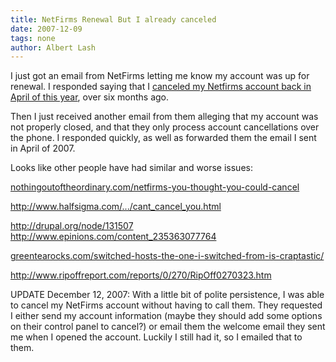 ```yaml
---
title: NetFirms Renewal But I already canceled 
date: 2007-12-09
tags: none
author: Albert Lash
---
```

I just got an email from NetFirms letting me know my account was up for renewal. I responded saying that I <a href="http://www.docunext.com/2007/04/canceling-netfirms-account.html">canceled my Netfirms account back in April of this year</a>, over six months ago.

Then I just received another email from them alleging that my account was not properly closed, and that they only process account cancellations over the phone. I responded quickly, as well as forwarded them the email I sent in April of 2007.

Looks like other people have had similar and worse issues:

<a href="http://nothingoutoftheordinary.com/2007/11/22/netfirms-you-thought-you-could-cancel-your-service/" rel="nofollow">nothingoutoftheordinary.com/netfirms-you-thought-you-could-cancel</a>

<a href="http://www.halfsigma.com/2006/05/cant_cancel_you.html" rel="nofollow">http://www.halfsigma.com/.../cant_cancel_you.html</a>

<a href="http://drupal.org/node/131507" rel="nofollow">http://drupal.org/node/131507</a>
<a href="http://www.epinions.com/content_235363077764" rel="nofollow">http://www.epinions.com/content_235363077764</a>

<a href="http://greentearocks.com/index.php/2007/11/13/switched-hosts-today-because-the-one-i-switched-from-is-craptastic/" rel="nofollow">greentearocks.com/switched-hosts-the-one-i-switched-from-is-craptastic/</a>

<a href="http://www.ripoffreport.com/reports/0/270/RipOff0270323.htm" rel="nofollow">http://www.ripoffreport.com/reports/0/270/RipOff0270323.htm</a>

UPDATE December 12, 2007: With a little bit of polite persistence, I was able to cancel my NetFirms account without having to call them. They requested I either send my account information (maybe they should add some options on their control panel to cancel?) or email them the welcome email they sent me when I opened the account. Luckily I still had it, so I emailed that to them.

